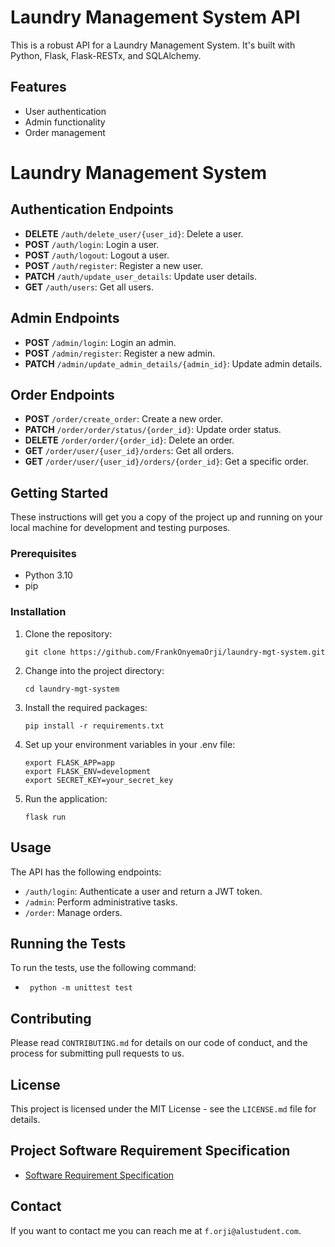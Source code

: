 # Laundry Management System API

This is a robust API for a Laundry Management System. It's built with Python, Flask, Flask-RESTx, and SQLAlchemy.

## Features

- User authentication
- Admin functionality
- Order management

# Laundry Management System

## Authentication Endpoints

- **DELETE** `/auth/delete_user/{user_id}`: Delete a user.
- **POST** `/auth/login`: Login a user.
- **POST** `/auth/logout`: Logout a user.
- **POST** `/auth/register`: Register a new user.
- **PATCH** `/auth/update_user_details`: Update user details.
- **GET** `/auth/users`: Get all users.

## Admin Endpoints
- **POST** `/admin/login`: Login an admin.
- **POST** `/admin/register`: Register a new admin.
- **PATCH** `/admin/update_admin_details/{admin_id}`: Update admin details.

## Order Endpoints

- **POST** `/order/create_order`: Create a new order.
- **PATCH** `/order/order/status/{order_id}`: Update order status.
- **DELETE** `/order/order/{order_id}`: Delete an order.
- **GET** `/order/user/{user_id}/orders`: Get all orders.
- **GET** `/order/user/{user_id}/orders/{order_id}`: Get a specific order.

## Getting Started

These instructions will get you a copy of the project up and running on your local machine for development and testing purposes.

### Prerequisites

- Python 3.10
- pip

### Installation

1. Clone the repository:
    ```
    git clone https://github.com/FrankOnyemaOrji/laundry-mgt-system.git
    ```
2. Change into the project directory:
    ```
    cd laundry-mgt-system
    ```
3. Install the required packages:
    ```
    pip install -r requirements.txt
    ```
4. Set up your environment variables in your .env file:
    ```
    export FLASK_APP=app
    export FLASK_ENV=development
    export SECRET_KEY=your_secret_key
   ```
5. Run the application:
    ```
    flask run
    ```

## Usage

The API has the following endpoints:

- `/auth/login`: Authenticate a user and return a JWT token.
- `/admin`: Perform administrative tasks.
- `/order`: Manage orders.

## Running the Tests

To run the tests, use the following command:
 - ```
    python -m unittest test
    ```
## Contributing

Please read `CONTRIBUTING.md` for details on our code of conduct, and the process for submitting pull requests to us.

## License

This project is licensed under the MIT License - see the `LICENSE.md` file for details.

## Project Software Requirement Specification
- [Software Requirement Specification](https://docs.google.com/document/d/16-_K1VLh6a5CflWScxuNFYzUSx9IDAVaHf_0zFmXDUE/edit?usp=sharing)

## Contact

If you want to contact me you can reach me at `f.orji@alustudent.com`.
